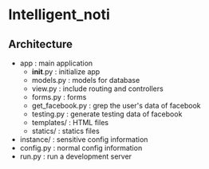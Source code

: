 # Intelligent_noti
## Architecture
- app : main application
	- __init__.py : initialize app
	- models.py : models for database
	- view.py : include routing and controllers
	- forms.py : forms
	- get_facebook.py : grep the user's data of facebook
	- testing.py : generate testing data of facebook
	- templates/ : HTML files
	- statics/ : statics files
- instance/ : sensitive config information
- config.py : normal config information
- run.py : run a development server
	